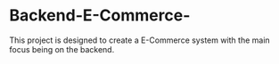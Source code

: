 # Backend-E-Commerce-
This project is designed to create a E-Commerce system with the main focus being on the backend.
